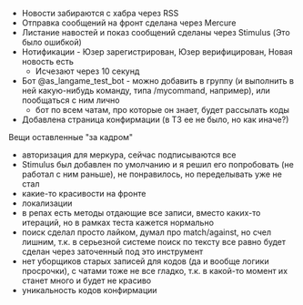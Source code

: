 - Новости забираются с хабра через RSS
- Отправка сообщений на фронт сделана через Mercure
- Листание навостей и показ сообщений сделаны через Stimulus (Это было ошибкой)
- Нотификации - Юзер зарегистрирован, Юзер верифицирован, Новая новость есть
  - Исчезают через 10 секунд 
- Бот @as_langame_test_bot - можно добавить в группу (и выполнить в ней какую-нибудь команду, типа /mycommand, например), или пообщаться с ним лично
  - бот по всем чатам, про которые он знает, будет рассылать коды
- Добавлена страница конфирмации (в ТЗ ее не было, но как иначе?)


Вещи оставленные "за кадром"
- авторизация для меркура, сейчас подписываются все
- Stimulus был добавлен по умолчанию и я решил его попробовать (не работал с ним раньше), не понравилось, но переделывать уже не стал
- какие-то красивости на фронте
- локализации
- в репах есть методы отдающие все записи, вместо каких-то итераций, но в рамках теста кажется нормально
- поиск сделал просто лайком, думал про match/against, но счел лишним, т.к. в серьезной системе поиск по тексту все равно будет сделан через заточенный под это инструмент
- нет уборщиков старых записей для кодов (да и вообще логики просрочки), с чатами тоже не все гладко, т.к. в какой-то момент их станет много и будет не красиво
- уникальность кодов конфирмации